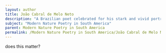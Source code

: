 ```yaml
---
layout: author
title: João Cabral de Melo Neto
description: "A Brazilian poet celebrated for his stark and vivid portrayals of nature and rural life in Brazil. His work is marked by an economic use of language and an exploration of the relationship between humanity and the environment."
subject: "Modern Nature Poetry in South America"
parent: Modern Nature Poetry in South America
permalink: /Modern Nature Poetry in South America/João Cabral de Melo Neto/
---
```


does this matter?

